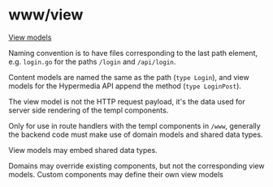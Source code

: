 # www/view

[View models](https://templ.guide/core-concepts/view-models/)

Naming convention is to have files corresponding to the last path element, e.g. `login.go` for the paths `/login` and `/api/login`. 

Content models are named the same as the path (`type Login`), and view models for the Hypermedia API append the method (`type LoginPost`).

The view model is not the HTTP request payload, it's the data used for server side rendering of the templ components.

Only for use in route handlers with the templ components in `/www`, generally the backend code must make use of domain models and shared data types.

View models may embed shared data types.

Domains may override existing components, but not the corresponding view models. Custom components may define their own view models
